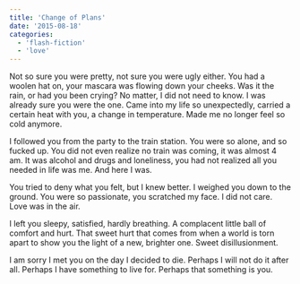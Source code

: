 ```yaml
---
title: 'Change of Plans'
date: '2015-08-18'
categories:
  - 'flash-fiction'
  - 'love'
---
```


Not so sure you were pretty, not sure you were ugly either. You had a woolen hat
on, your mascara was flowing down your cheeks. Was it the rain, or had you been
crying? No matter, I did not need to know. I was already sure you were the one.
Came into my life so unexpectedly, carried a certain heat with you, a change in
temperature. Made me no longer feel so cold anymore.

<!-- truncate -->

I followed you from the party to the train station. You were so alone, and so
fucked up. You did not even realize no train was coming, it was almost 4 am. It
was alcohol and drugs and loneliness, you had not realized all you needed in
life was me. And here I was.

You tried to deny what you felt, but I knew better. I weighed you down to the
ground. You were so passionate, you scratched my face. I did not care. Love was
in the air.

I left you sleepy, satisfied, hardly breathing. A complacent little ball of
comfort and hurt. That sweet hurt that comes from when a world is torn apart to
show you the light of a new, brighter one. Sweet disillusionment.

I am sorry I met you on the day I decided to die. Perhaps I will not do it after
all. Perhaps I have something to live for. Perhaps that something is you.
